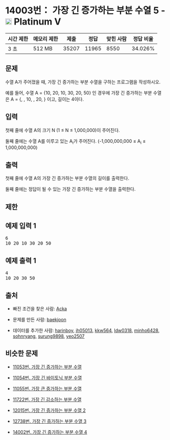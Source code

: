 # 14003번： 가장 긴 증가하는 부분 수열 5 - <img src="https://static.solved.ac/tier_small/16.svg" style="height:20px" /> Platinum V



| 시간 제한 | 메모리 제한 | 제출 | 정답 | 맞힌 사람 | 정답 비율 |
| --- | --- | --- | --- | --- | --- |
| 3 초 | 512 MB | 35207 | 11965 | 8550 | 34.026% |
## 문제

수열 A가 주어졌을 때, 가장 긴 증가하는 부분 수열을 구하는 프로그램을 작성하시오.

예를 들어, 수열 A = {10, 20, 10, 30, 20, 50} 인 경우에 가장 긴 증가하는 부분 수열은 A = {, , 10, , 20, } 이고, 길이는 4이다.

## 입력

첫째 줄에 수열 A의 크기 N (1 ≤ N ≤ 1,000,000)이 주어진다.

둘째 줄에는 수열 A를 이루고 있는 A<sub>i</sub>가 주어진다. (-1,000,000,000 ≤ A<sub>i</sub> ≤ 1,000,000,000)

## 출력

첫째 줄에 수열 A의 가장 긴 증가하는 부분 수열의 길이를 출력한다.

둘째 줄에는 정답이 될 수 있는 가장 긴 증가하는 부분 수열을 출력한다.

## 제한

## 예제 입력 1

<pre>6
10 20 10 30 20 50
</pre>
## 예제 출력 1

<pre>4
10 20 30 50
</pre>
## 출처

- 빠진 조건을 찾은 사람: [Acka](/user/Acka)

- 문제를 만든 사람: [baekjoon](/user/baekjoon)

- 데이터를 추가한 사람: [harinboy](/user/harinboy), [jh05013](/user/jh05013), [kkw564](/user/kkw564), [ldw0318](/user/ldw0318), [minho6428](/user/minho6428), [sohnryang](/user/sohnryang), [surung9898](/user/surung9898), [yeo2507](/user/yeo2507)

## 비슷한 문제

- [11053번. 가장 긴 증가하는 부분 수열](/problem/11053)

- [11054번. 가장 긴 바이토닉 부분 수열](/problem/11054)

- [11055번. 가장 큰 증가하는 부분 수열](/problem/11055)

- [11722번. 가장 긴 감소하는 부분 수열](/problem/11722)

- [12015번. 가장 긴 증가하는 부분 수열 2](/problem/12015)

- [12738번. 가장 긴 증가하는 부분 수열 3](/problem/12738)

- [14002번. 가장 긴 증가하는 부분 수열 4](/problem/14002)